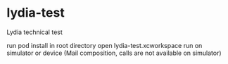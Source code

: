 # lydia-test
Lydia technical test

run pod install in root directory
open lydia-test.xcworkspace
run on simulator or device (Mail composition, calls are not available on simulator)
